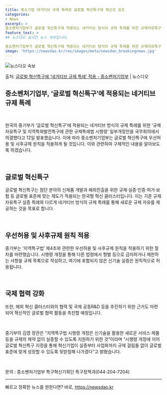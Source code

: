 ```yaml
---
title: 중소기업 네거티브 규제 특례로 글로벌 혁신특구에 혁신성 강조
categories:
- News
excerpt: >
중소벤처기업부가 글로벌 혁신특구에 적용되는 네거티브 방식의 규제 특례를 위한 규제자유특구 및 지역특화발전특구…
feature_text: >
## 뉴스다오 실시간 뉴스 속보입니다.

중소벤처기업부가 글로벌 혁신특구에 적용되는 네거티브 방식의 규제 특례를 위한 규제자유특구 및 지역특화발전특구…
image: 'https://newsdao.kr/res/images/meta/newsdao_breakingnews.jpg'
---
```


![뉴스다오 속보](https://newsdao.kr/res/images/meta/newsdao_breakingnews.jpg)

<p>출처: <a href="https://newsdao.kr/2776" rel="dofollow">글로벌 혁신특구에 ‘네거티브 규제 특례’ 적용 - 중소벤처기업부</a> | 뉴스다오</p>

<h2 data-ke-size="size26"><b>중소벤처기업부, ‘글로벌 혁신특구’에 적용되는 네거티브 규제 특례</b></h2>
<p data-ke-size="size16">&nbsp;</p>
한국의 중기부가 ‘글로벌 혁신특구’에 적용되는 네거티브 방식의 규제 특례를 위한 ‘규제자유특구 및 지역특화발전특구에 관한 규제특례법 시행령’ 일부개정안을 국무회의에서 의결했다고 12일 발표했습니다. 이에 따라 중소벤처기업부는 글로벌 혁신특구에 우선허용 및 사후규제 원칙을 적용하게 될 것입니다. 이와 관련하여 구체적인 내용을 알아보도록 하겠습니다.
<p data-ke-size="size16">&nbsp;</p>

<h2 data-ke-size="size24"><b>글로벌 혁신특구</b></h2>
<p data-ke-size="size16">글로벌 혁신특구는 첨단 분야의 신제품 개발과 해외진출을 위한 규제·실증·인증·허가·보험 등 글로벌 표준에 맞는 제도가 적용되는 한국형 혁신 클러스터입니다. 이는 기존 규제자유특구 실증 특례와 다르게 네거티브 방식의 규제 특례를 통해 새로운 규제 자유를 제공하는 것을 목표로 합니다.</p>
<p data-ke-size="size16">&nbsp;</p>

<h2 data-ke-size="size24"><b>우선허용 및 사후규제 원칙 적용</b></h2>
<p data-ke-size="size16">중기부는 ‘지역특구법’ 제4조와 관련한 우선허용 및 사후규제 원칙을 적용하기 위한 절차를 마련했습니다. 시행령 개정을 통해 다른 법령에서 형벌 등으로 금지하거나 제한하는 사항을 규제 목록으로 작성하고, 여기에 포함되지 않은 신기술 실증은 원칙적으로 허용됩니다.</p>
<p data-ke-size="size16">&nbsp;</p>

<h2 data-ke-size="size24"><b>국제 협력 강화</b></h2>
<p data-ke-size="size16">또한, 해외 혁신 클러스터와의 협력 및 국제 공동R&D 등을 추진하기 위한 근거도 마련되어 혁신적인 글로벌 협력 활동을 촉진할 예정입니다.</p>
<p data-ke-size="size16">&nbsp;</p>

중기부의 김영 장관은 “지역특구법 시행령 개정은 신기술을 활용한 새로운 서비스·제품 등을 규제의 제약 없이 실증할 수 있도록 지원하기 위한 것”이라며 “시행령 개정에 이어 글로벌 혁신특구 지정을 통해 혁신기업이 실증부터 사업화까지 규제 걸림돌 없이 글로벌 표준에 맞게 성장할 수 있도록 뒷받침해 나가겠다”고 밝혔습니다.
<p data-ke-size="size16">&nbsp;</p>
문의 : 중소벤처기업부 특구혁신기획단 특구정책과(044-204-7204)<br>
<hr> 

빠르고 정확한 뉴스를 원한다면? 바로, <a href="https://newsdao.kr" rel="dofollow">https://newsdao.kr</a>


    
